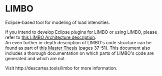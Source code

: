 LIMBO
=====

Eclipse-based tool for modeling of load intensities. 
<p>
If you intend to develop Eclipse plugins for LIMBO or using LIMBO, please refer to <a href="http://se2.informatik.uni-wuerzburg.de/pa//uploads/papers/paper-771.pdf"> this LIMBO Architecture description</a>.<br/>
An even further in-depth description of LIMBO's code structure can be found as part of <a href = "http://se2.informatik.uni-wuerzburg.de/pa//uploads/papers/paper-749.pdf">this Master Thesis</a> (pages 37-51). This document also includes a thorough documentation on which parts of LIMBO's code are generated and which are not.
</p>
Visit http://descartes.tools/limbo for more information.
